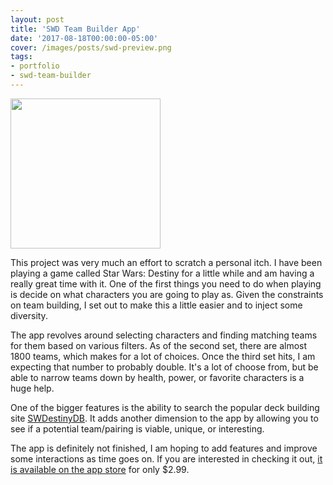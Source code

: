 ```yaml
---
layout: post
title: 'SWD Team Builder App'
date: '2017-08-18T00:00:00-05:00'
cover: /images/posts/swd-preview.png
tags:
- portfolio
- swd-team-builder
---
```


<img src="/images/swd/swd-team-builder-demo.gif" width="240px">

This project was very much an effort to scratch a personal itch. I have been playing a game called Star Wars: Destiny for a little while and am having a really great time with it. One of the first things you need to do when playing is decide on what characters you are going to play as. Given the constraints on team building, I set out to make this a little easier and to inject some diversity.

The app revolves around selecting characters and finding matching teams for them based on various filters. As of the second set, there are almost 1800 teams, which makes for a lot of choices. Once the third set hits, I am expecting that number to probably double. It's a lot of choose from, but be able to narrow teams down by health, power, or favorite characters is a huge help.

One of the bigger features is the ability to search the popular deck building site [SWDestinyDB](http://swdestinydb.com). It adds another dimension to the app by allowing you to see if a potential team/pairing is viable, unique, or interesting.

The app is definitely not finished, I am hoping to add features and improve some interactions as time goes on. If you are interested in checking it out, [it is available on the app store](https://itunes.apple.com/us/app/swd-team-builder/id1238218563) for only $2.99.
